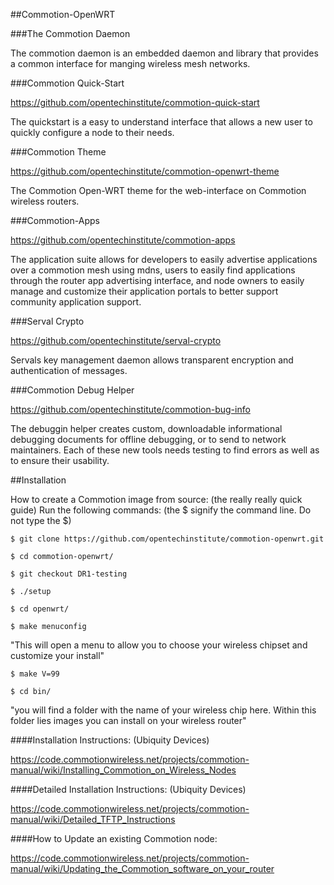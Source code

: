 ##Commotion-OpenWRT

###The Commotion Daemon

The commotion daemon is an embedded daemon and library that provides a common interface for manging wireless mesh networks. 

###Commotion Quick-Start

https://github.com/opentechinstitute/commotion-quick-start

The quickstart is a easy to understand interface that allows a new user to quickly configure a node to their needs. 

###Commotion Theme

https://github.com/opentechinstitute/commotion-openwrt-theme

The Commotion Open-WRT theme for the web-interface on Commotion wireless routers.

###Commotion-Apps

https://github.com/opentechinstitute/commotion-apps

The application suite allows for developers to easily advertise applications over a commotion mesh using mdns, users to easily find applications through the router app advertising interface, and node owners to easily manage and customize their application portals to better support community application support. 

###Serval Crypto

https://github.com/opentechinstitute/serval-crypto

Servals key management daemon allows transparent encryption and authentication of messages. 

###Commotion Debug Helper

https://github.com/opentechinstitute/commotion-bug-info

The debuggin helper creates custom, downloadable informational debugging documents for offline debugging, or to send to network maintainers. Each of these new tools needs testing to find errors as well as to ensure their usability.


##Installation
                                                         

How to create a Commotion image from source: (the really really quick guide)
Run the following commands: (the $ signify the command line. Do not type the $)

`$ git clone https://github.com/opentechinstitute/commotion-openwrt.git`

`$ cd commotion-openwrt/`

`$ git checkout DR1-testing`

`$ ./setup`

`$ cd openwrt/`

`$ make menuconfig`

"This will open a menu to allow you to choose your wireless chipset and customize your install"

`$ make V=99`

`$ cd bin/`

"you will find a folder with the name of your wireless chip here. Within this folder lies images you can install on your wireless router"

####Installation Instructions: (Ubiquity Devices)

https://code.commotionwireless.net/projects/commotion-manual/wiki/Installing_Commotion_on_Wireless_Nodes

####Detailed Installation Instructions: (Ubiquity Devices)

https://code.commotionwireless.net/projects/commotion-manual/wiki/Detailed_TFTP_Instructions

####How to Update an existing Commotion node:

https://code.commotionwireless.net/projects/commotion-manual/wiki/Updating_the_Commotion_software_on_your_router
